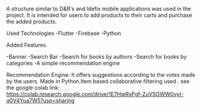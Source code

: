 A structure similar to D&R's and Idefix mobile applications was used in the project.
It is intended for users to add products to their carts and purchase the added products.

Used Technologies
-Flutter
-Firebase
-Python

Added Features

-Banner
-Search Bar 
-Search for books by authors
-Search for books by categories
-A simple recommendation engine 

Recommendation Engine:
It offers suggestions according to the votes made by the users. Made in Python.Item based collaborative filtering used . 
see the google colab link:
https://colab.research.google.com/drive/1E7HwRxPgf-ZuVSGWW0vyI-q0V4Yua7W5?usp=sharing

